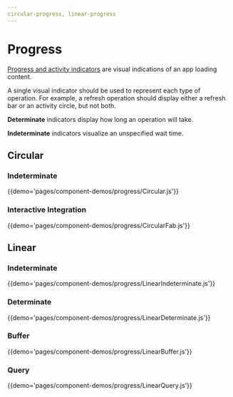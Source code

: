 ```yaml
---
circular-progress, linear-progress
---
```


# Progress

[Progress and activity indicators](https://material.google.com/components/progress-activity.html)
are visual indications of an app loading content.

A single visual indicator should be used to represent each type of operation.
For example, a refresh operation should display either a refresh bar or an activity circle, but not both.

**Determinate** indicators display how long an operation will take.

**Indeterminate** indicators visualize an unspecified wait time.

## Circular

### Indeterminate

{{demo='pages/component-demos/progress/Circular.js'}}

### Interactive Integration

{{demo='pages/component-demos/progress/CircularFab.js'}}

## Linear

### Indeterminate

{{demo='pages/component-demos/progress/LinearIndeterminate.js'}}

### Determinate

{{demo='pages/component-demos/progress/LinearDeterminate.js'}}

### Buffer

{{demo='pages/component-demos/progress/LinearBuffer.js'}}

### Query

{{demo='pages/component-demos/progress/LinearQuery.js'}}
